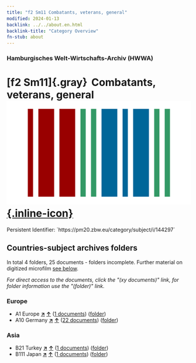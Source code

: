 ```yaml
---
title: "f2 Sm11 Combatants, veterans, general"
modified: 2024-01-13
backlink: ../../about.en.html
backlink-title: "Category Overview"
fn-stub: about
---
```


### Hamburgisches Welt-Wirtschafts-Archiv (HWWA)

# [f2 Sm11]{.gray}&#8201; Combatants, veterans, general &#160; [![Wikidata](/images/Wikidata-logo.svg "Wikidata"){.inline-icon}](http://www.wikidata.org/entity/Q104699321)

<div class="hint">Persistent Identifier: `https://pm20.zbw.eu/category/subject/i/144297`</div>







## Countries-subject archives folders







In total 4 folders, 25 documents - folders incomplete. Further material on digitized microfilm [see below](#filmsections).

_For direct access to the documents, click the "(xy documents)" link, for folder information use the "(folder)" link._



### Europe

- A1 Europe [**&nearr;**](../../../geo/i/140892/about.en.html "Europe (all folders)") [**&uarr;**](../../../geo/about.en.html#A1 "Country category system") (<a href="https://pm20.zbw.eu/iiifview/folder/sh/140892,144297" title="about: Europe : Combatants, veterans, general" target="_blank">1 documents</a>) ([folder](../../../../folder/sh/1408xx/140892/1442xx/144297/about.en.html))
- A10 Germany [**&nearr;**](../../../geo/i/126128/about.en.html "Germany (all folders)") [**&uarr;**](../../../geo/about.en.html#A10 "Country category system") (<a href="https://pm20.zbw.eu/iiifview/folder/sh/126128,144297" title="about: Germany : Combatants, veterans, general" target="_blank">22 documents</a>) ([folder](../../../../folder/sh/1261xx/126128/1442xx/144297/about.en.html))

### Asia

- B21 Turkey [**&nearr;**](../../../geo/i/141111/about.en.html "Turkey (all folders)") [**&uarr;**](../../../geo/about.en.html#B21 "Country category system") (<a href="https://pm20.zbw.eu/iiifview/folder/sh/141111,144297" title="about: Turkey : Combatants, veterans, general" target="_blank">1 documents</a>) ([folder](../../../../folder/sh/1411xx/141111/1442xx/144297/about.en.html))
- B111 Japan [**&nearr;**](../../../geo/i/141272/about.en.html "Japan (all folders)") [**&uarr;**](../../../geo/about.en.html#B111 "Country category system") (<a href="https://pm20.zbw.eu/iiifview/folder/sh/141272,144297" title="about: Japan : Combatants, veterans, general" target="_blank">1 documents</a>) ([folder](../../../../folder/sh/1412xx/141272/1442xx/144297/about.en.html))



<a id="filmsections" />













